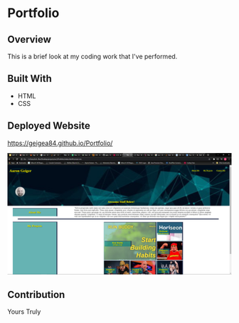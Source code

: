 # Portfolio

## Overview
This is a brief look at my coding work that I've performed.

## Built With
* HTML
* CSS

## Deployed Website
https://geigea84.github.io/Portfolio/

![image](./assets/images/website.png)

## Contribution
Yours Truly